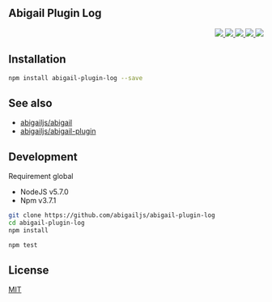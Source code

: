 Abigail Plugin Log
---

<p align="right">
  <a href="https://npmjs.org/package/abigail-plugin-log">
    <img src="https://img.shields.io/npm/v/abigail-plugin-log.svg?style=flat-square">
  </a>
  <a href="https://travis-ci.org/abigailjs/abigail-plugin-log">
    <img src="http://img.shields.io/travis/abigailjs/abigail-plugin-log.svg?style=flat-square">
  </a>
  <a href="https://codeclimate.com/github/abigailjs/abigail-plugin-log/coverage">
    <img src="https://img.shields.io/codeclimate/github/abigailjs/abigail-plugin-log.svg?style=flat-square">
  </a>
  <a href="https://codeclimate.com/github/abigailjs/abigail-plugin-log">
    <img src="https://img.shields.io/codeclimate/coverage/github/abigailjs/abigail-plugin-log.svg?style=flat-square">
  </a>
  <a href="https://gemnasium.com/abigailjs/abigail-plugin-log">
    <img src="https://img.shields.io/gemnasium/abigailjs/abigail-plugin-log.svg?style=flat-square">
  </a>
</p>

Installation
---
```bash
npm install abigail-plugin-log --save
```

See also
---
* [abigailjs/abigail](https://github.com/abigailjs/abigail)
* [abigailjs/abigail-plugin](https://github.com/abigailjs/abigail-plugin)

Development
---
Requirement global
* NodeJS v5.7.0
* Npm v3.7.1

```bash
git clone https://github.com/abigailjs/abigail-plugin-log
cd abigail-plugin-log
npm install

npm test
```

License
---
[MIT](http://abigailjs.mit-license.org/)

